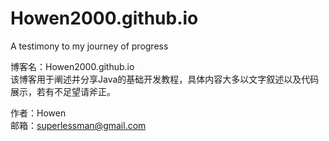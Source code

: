 # Howen2000.github.io  
A testimony to my journey of progress  

博客名：Howen2000.github.io  
该博客用于阐述并分享Java的基础开发教程，具体内容大多以文字叙述以及代码展示，若有不足望请斧正。  

作者：Howen  
邮箱：superlessman@gmail.com  
